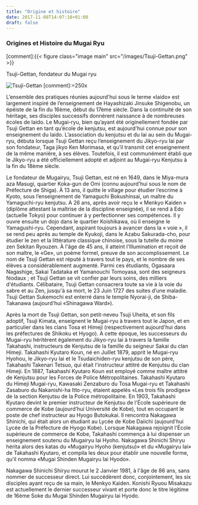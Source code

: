```yaml
---
title: "Origine et histoire"
date: 2017-11-08T14:07:18+01:00
draft: false
---
```


### Origines et Histoire du Mugai Ryu

[comment]:{{< figure class="image main" src="/images/Tsuji-Gettan.png" >}}

Tsuji-Gettan, fondateur du Mugai ryu 

![Tsuji-Gettan](/images/Tsuji-Gettan.png )
[comment]:=250x

L’ensemble des pratiques réunies aujourd'hui sous le terme «Iaido» est largement inspiré de l’enseignement de Hayashizaki Jinsuke Shigenobu, un épéiste de la fin du 16ème, début du 17ème siècle. Dans la continuité de son héritage, ses disciples successifs donnèrent naissance à de nombreuses écoles de Iaido. Le Mugai-ryu, bien qu’ayant été originellement fondée par Tsuji Gettan en tant qu’école de kenjutsu, est aujourd'hui connue pour son enseignement du Iaido.
L’association du kenjutsu et du Iai au sein du Mugai-ryu, débuta lorsque Tsuji Gettan reçu l’enseignement du Jikyo-ryu Iai par son fondateur, Taga jikyo Ken Morimasa, et qu’il transmit cet enseignement de la même manière, à ses élèves. Toutefois, il est communément établi que le Jikyo-ryu a été officiellement adopté et adjoint au Mugai-ryu Kenjutsu à la fin du 18ème siècle.
 
Le fondateur de Mugairyu, Tsuji Gettan, est né en 1649, dans le Miya-mura aza Masugi, quartier Koka-gun de Omi (connu aujourd'hui sous le nom de Préfecture de Shiga).
À 13 ans, il quitte le village pour étudier l’escrime à Kyoto, sous l’enseignement de Yamaguchi Bokushinsai, un maître du Yamaguchi-ryu kenjutsu. A 26 ans, après avoir reçu le « Menkyo Kaiden » (diplôme attestant la maîtrise de la discipline enseignée), il se rend à Edo (actuelle Tokyo) pour continuer à y perfectionner ses compétences. Il y ouvre ensuite un dojo dans le quartier Koishikawa, où il enseigne le Yamagushi-ryu. Cependant, aspirant toujours à avancer dans la « voie », il se rend peu après au temple de Kyukoji, dans le Azabu Sakurada-cho, pour étudier le zen et la littérature classique chinoise, sous la tutelle du moine zen Sekitan Ryouzen.
À l'âge de 45 ans, il atteint l'Illumination et reçoit de son maître, le «Ge», un poème formel, preuve de son accomplissement.
Le nom de Tsuji Gettan est réputé à travers tout le pays, et le nombre de ses élèves a considérablement augmenté. Parmi ces étudiants, Ogasaara Nagashige, Sakai Tadataka et Yamanouchi Tomoyasa, sont des seigneurs féodaux ; et Tsuji Gettan se vit confier par leurs soins, des milliers d'étudiants. 
Célibataire, Tsuji Gettan consacrera toute sa vie à la voie du sabre et au Zen, jusqu'à sa mort, le 23 Juin 1727 des suites d’une maladie. Tsuji Gettan Sukemochi est enterré dans le temple Nyorai-ji, de Shiba-Takanawa (aujourd'hui «Shinagawa Ward»).
 
Après la mort de Tsuji Gettan, son petit-neveu Tsuji Uheita, et son fils adoptif, Tsuji Kimata, enseignent le Mugai-ryu à travers tout le Japon, et en particulier dans les clans Tosa et Himeji (respectivement aujourd'hui dans les préfectures de Shikoku et Hyogo). A cette époque, les successeurs du Mugai-ryu héritèrent également du Jikyo-ryu Iai à travers la famille Takahashi, instructeurs de Kenjutsu de la famille du seigneur Sakai du clan Himeji.
Takahashi Kyutaro Koun, né en Juillet 1879, apprit le Mugai-ryu Hyohou, le Jikyo-ryu Iai et le Tsudaichiden-ryu kenjutsu de son père, Takahashi Takenari Tetsuo, qui était l'instructeur attitré de Kenjutsu du clan Himeji. En 1887, Takahashi Kyutaro Koun est employé comme maître attitré de Kenjutsu pour les Forces de Police Métropolitaines. Takahashi Kyutaro du Himeji Mugai-ryu, Kawasaki Zenzaburo du Tosa Mugai-ryu et Takahashi Zasaburo du Nakanishi-ha Itto-ryu, étaient appelés «Les trois fils prodiges» de la section Kenjutsu de la Police métropolitaine. En 1903, Takahashi Kyutaro devint le premier instructeur de Kenjutsu de l'École supérieure de commerce de Kobe (aujourd’hui Université de Kobe), tout en occupant le poste de chef instructeur au Hyogo Butokukai.
Il rencontra Nakagawa Shinichi, qui était alors un étudiant au Lycée de Kobe Daiichi (aujourd'hui Lycée de la Préfecture de Hyogo Kobe). Lorsque Nakagawa rejoignit l'École supérieure de commerce de Kobe, Takahashi commença à lui dispenser un enseignement soutenu du Mugairyu Iai Hyoho.
Nakagawa Shinichi Shiryu hérita alors des katas du «Mugairyu Hyoho (kenjutsu)» et du «Mugairyu Iai» de Takahashi Kyutaro, et compila les deux pour établir une nouvelle forme,  qu’il nomma «Mugai Shinden Mugairyu Iai Hyodo».
 
Nakagawa Shinichi Shiryu mourut le 2 Janvier 1981, à l'âge de 86 ans, sans nommer de successeur direct. Lui succédèrent donc, conjointement, les six disciples ayant reçu de sa main, le Menkyo Kaiden. Konishi Ryuou Misakazu est actuellement le dernier successeur vivant et porte donc le titre légitime de 16ème Soke du Mugai Shinden Mugairyu Iai Hyodo.
